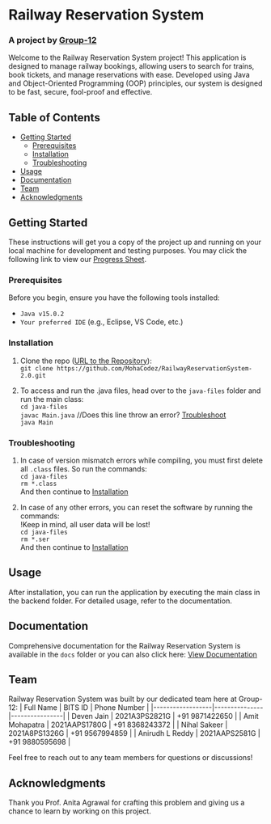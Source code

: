 # Railway Reservation System
### A project by [Group-12](#team)

Welcome to the Railway Reservation System project! This application is designed to manage railway bookings, allowing users to search for trains, book tickets, and manage reservations with ease. Developed using Java and Object-Oriented Programming (OOP) principles, our system is designed to be fast, secure, fool-proof and effective.

## Table of Contents

- [Getting Started](#getting-started)
  - [Prerequisites](#prerequisites)
  - [Installation](#installation)
  - [Troubleshooting](#troubleshooting)
- [Usage](#usage)
- [Documentation](#documentation)
- [Team](#team)
- [Acknowledgments](#acknowledgments)

## Getting Started

These instructions will get you a copy of the project up and running on your local machine for development and testing purposes.
You may click the following link to view our [Progress Sheet](https://docs.google.com/spreadsheets/d/1Z7jFryslJz_vN9HPYvExjK6KguzUKElF3G71ouHhjc4/edit?usp=sharing).

### Prerequisites

Before you begin, ensure you have the following tools installed:
- `Java v15.0.2`
- `Your preferred IDE` (e.g., Eclipse, VS Code, etc.)

### Installation

1. Clone the repo ([URL to the Repository](https://github.com/MohaCodez/RailwayReservationSystem-2.0.git)):<br>
`git clone https://github.com/MohaCodez/RailwayReservationSystem-2.0.git`

2. To access and run the .java files, head over to the `java-files` folder and run the main class:<br>
```cd java-files```<br>
```javac Main.java``` //Does this line throw an error? [Troubleshoot](#troubleshooting)<br>
```java Main```

### Troubleshooting

1. In case of version mismatch errors while compiling, you must first delete all `.class` files. So run the commands:<br>
```cd java-files```<br>
```rm *.class```<br>
And then continue to [Installation](#installation)

2. In case of any other errors, you can reset the software by running the commands:<br>
!Keep in mind, all user data will be lost!<br>
```cd java-files```<br>
```rm *.ser```<br>
And then continue to [Installation](#installation)

## Usage

After installation, you can run the application by executing the main class in the backend folder. For detailed usage, refer to the documentation.

## Documentation

Comprehensive documentation for the Railway Reservation System is available in the `docs` folder or you can also click here: [View Documentation](https://drive.google.com/drive/folders/1FvHZN7tSH-DXW640PS5jhjy0iq23mvId?usp=drive_link)<br>

## Team

Railway Reservation System was built by our dedicated team here at Group-12:
|    Full Name     |    BITS ID    |  Phone Number  |
|------------------|---------------|----------------|
| Deven Jain       | 2021A3PS2821G | +91 9871422650 |
| Amit Mohapatra   | 2021AAPS1780G | +91 8368243372 |
| Nihal Sakeer     | 2021A8PS1326G | +91 9567994859 |
| Anirudh L Reddy  | 2021AAPS2581G | +91 9880595698 |

Feel free to reach out to any team members for questions or discussions!

## Acknowledgments

Thank you Prof. Anita Agrawal for crafting this problem and giving us a chance to learn by working on this project.

